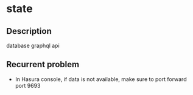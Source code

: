 # state

## Description

database graphql api

## Recurrent problem

- In Hasura console, if data is not available, make sure to port forward port 9693